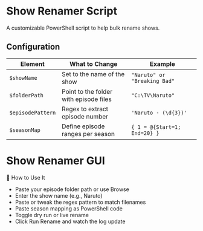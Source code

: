 # Show Renamer Script

A customizable PowerShell script to help bulk rename shows.

## Configuration

| Element | What to Change | Example |
|--------|------|---------|
| `$showName` | Set to the name of the show | `"Naruto" or "Breaking Bad"`
| `$folderPath` | Point to the folder with episode files | `"C:\TV\Naruto"`
| `$episodePattern` | Regex to extract episode number | `'Naruto - (\d{3})'`
| `$seasonMap` | Define episode ranges per season | `{ 1 = @{Start=1; End=20} }` 

# Show Renamer GUI

🧠 How to Use It
- Paste your episode folder path or use Browse
- Enter the show name (e.g., Naruto)
- Paste or tweak the regex pattern to match filenames
- Paste season mapping as PowerShell code
- Toggle dry run or live rename
- Click Run Rename and watch the log update
